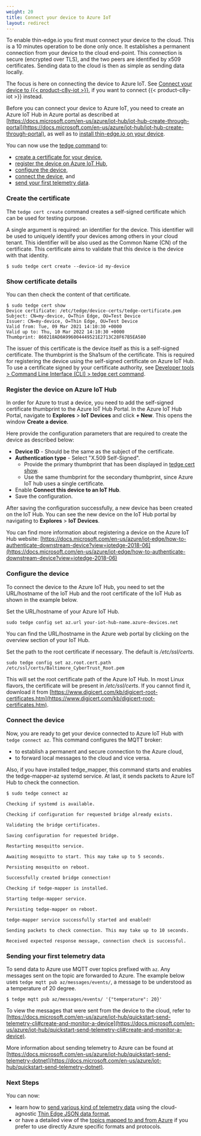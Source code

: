 ```yaml
---
weight: 20
title: Connect your device to Azure IoT
layout: redirect
---
```


To enable thin-edge.io you first must connect your device to the cloud. This is a 10 minutes operation to be done only once. It establishes a permanent connection from your device to the cloud end-point. This connection is secure (encrypted over TLS), and the two peers are identified by x509 certificates. Sending data to the cloud is then as simple as sending data locally.

The focus is here on connecting the device to Azure IoT.
See [Connect your device to {{< product-c8y-iot >}}](#connect-c8y), if you want to connect {{< product-c8y-iot >}} instead.

Before you can connect your device to Azure IoT, you need to create an Azure IoT Hub in Azure portal as described at [https://docs.microsoft.com/en-us/azure/iot-hub/iot-hub-create-through-portal](https://docs.microsoft.com/en-us/azure/iot-hub/iot-hub-create-through-portal), as well as to [install thin-edge.io on your device](/thin-edge/thin-edge-howto/#install-thin-edge).

You can now use the [tedge command](/thin-edge/thin-edge-developer-tools/#tedge-command) to:
* [create a certificate for your device](#create-the-certificate),
* [register the device on Azure IoT Hub](#register-the-device-on-azure-iot-hub),
* [configure the device](#configure-the-device),
* [connect the device](#connect-the-device), and
* [send your first telemetry data](#sending-your-first-telemetry-data).

### Create the certificate

The `tedge cert create` command creates a self-signed certificate which can be used for testing purpose.

A single argument is required: an identifier for the device.
This identifier will be used to uniquely identify your devices among others in your cloud tenant.
This identifier will be also used as the Common Name (CN) of the certificate.
This certificate aims to validate that this device is the device with that identity.

```
$ sudo tedge cert create --device-id my-device
```

### Show certificate details

You can then check the content of that certificate.

```
$ sudo tedge cert show
Device certificate: /etc/tedge/device-certs/tedge-certificate.pem
Subject: CN=my-device, O=Thin Edge, OU=Test Device
Issuer: CN=my-device, O=Thin Edge, OU=Test Device
Valid from: Tue, 09 Mar 2021 14:10:30 +0000
Valid up to: Thu, 10 Mar 2022 14:10:30 +0000
Thumbprint: 860218AD0A996004449521E2713C28F67B5EA580
```

The issuer of this certificate is the device itself as this is a self-signed certificate.
The thumbprint is the Sha1sum of the certificate. This is required for registering the
device using the self-signed certificate on Azure IoT Hub.
To use a certificate signed by your certificate authority,
see [Developer tools > Command Line Interface (CLI) > tedge cert command](/thin-edge/thin-edge-developer-tools/#tedge-cert-command).

### Register the device on Azure IoT Hub

In order for Azure to trust a device, you need to add the self-signed certificate thumbprint to the Azure IoT Hub Portal.
In the Azure IoT Hub Portal, navigate to **Explores** > **IoT Devices** and click  **+ New**. This opens the window **Create a device**.

Here provide the configuration parameters that are required to create the device as described below:

   * **Device ID** - Should be the same as the subject of the certificate.
   * **Authentication type** - Select "X.509 Self-Signed".
      * Provide the primary thumbprint that has been displayed in [tedge cert show](/thin-edge/thin-edge-developer-tools/#show).
      * Use the same thumbprint for the secondary thumbprint, since Azure IoT hub uses a single certificate.
   * Enable **Connect this device to an IoT Hub**.
   * Save the configuration.

After saving the configuration successfully, a new device has been created on the IoT Hub.
You can see the new device on the IoT Hub portal by navigating to **Explores** > **IoT Devices**.

You can find more information about registering a device on the Azure IoT Hub website: [https://docs.microsoft.com/en-us/azure/iot-edge/how-to-authenticate-downstream-device?view=iotedge-2018-06](https://docs.microsoft.com/en-us/azure/iot-edge/how-to-authenticate-downstream-device?view=iotedge-2018-06)

### Configure the device

To connect the device to the Azure IoT Hub, you need to set the URL/hostname of the IoT Hub and the root certificate of the IoT Hub as shown in the example below.

Set the URL/hostname of your Azure IoT Hub.   

```
sudo tedge config set az.url your-iot-hub-name.azure-devices.net
```

You can find the URL/hostname in the Azure web portal by clicking on the overview section of your IoT Hub.

Set the path to the root certificate if necessary. The default is */etc/ssl/certs*.

```
sudo tedge config set az.root.cert.path /etc/ssl/certs/Baltimore_CyberTrust_Root.pem
```

This will set the root certificate path of the Azure IoT Hub.
In most Linux flavors, the certificate will be present in */etc/ssl/certs*. If you cannot find it, download it from [https://www.digicert.com/kb/digicert-root-certificates.htm](https://www.digicert.com/kb/digicert-root-certificates.htm).

### Connect the device

Now, you are ready to get your device connected to Azure IoT Hub with `tedge connect az`.
This command configures the MQTT broker:
* to establish a permanent and secure connection to the Azure cloud,
* to forward local messages to the cloud and vice versa.

Also, if you have installed tedge_mapper, this command starts and enables the tedge-mapper-az systemd service. At last, it sends packets to Azure IoT Hub to check the connection.

```
$ sudo tedge connect az

Checking if systemd is available.

Checking if configuration for requested bridge already exists.

Validating the bridge certificates.

Saving configuration for requested bridge.

Restarting mosquitto service.

Awaiting mosquitto to start. This may take up to 5 seconds.

Persisting mosquitto on reboot.

Successfully created bridge connection!

Checking if tedge-mapper is installed.

Starting tedge-mapper service.

Persisting tedge-mapper on reboot.

tedge-mapper service successfully started and enabled!

Sending packets to check connection. This may take up to 10 seconds.

Received expected response message, connection check is successful.
```

### Sending your first telemetry data

To send data to Azure use MQTT over topics prefixed with `az`.
Any messages sent on the topic are forwarded to Azure.
The example below uses `tedge mqtt pub az/messages/events/`, a message to be understood as a temperature of 20 degree.

```
$ tedge mqtt pub az/messages/events/ '{"temperature": 20}'
```
To view the messages that were sent from the device to the cloud, refer to [https://docs.microsoft.com/en-us/azure/iot-hub/quickstart-send-telemetry-cli#create-and-monitor-a-device](https://docs.microsoft.com/en-us/azure/iot-hub/quickstart-send-telemetry-cli#create-and-monitor-a-device).

More information about sending telemetry to Azure can be found at [https://docs.microsoft.com/en-us/azure/iot-hub/quickstart-send-telemetry-dotnet](https://docs.microsoft.com/en-us/azure/iot-hub/quickstart-send-telemetry-dotnet).

### Next Steps

You can now:
* learn how to [send various kind of telemetry data](#send-thin-edge-data)
  using the cloud-agnostic [Thin Edge JSON data format](/thin-edge/thin-edge-architecture/#thin-edge-json),
* or have a detailed view of the [topics mapped to and from Azure](/thin-edge/thin-edge-developer-tools/#azure-mqtt-topics)
  if you prefer to use directly Azure specific formats and protocols.
